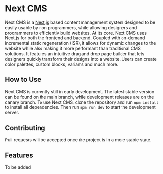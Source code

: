 # Next CMS
Next CMS is a [Next.js](https://nextjs.org/) based content management system designed to be easily usable by non programmers, while allowing designers and programmers to efficiently build websites. At its core, Next CMS uses Next.js for both the frontend and backend. Coupled with on-demand incremental static regeneration (ISR), it allows for dynamic changes to the website while also making it more performant than traditional CMS solutions. It features an intuitive drag and drop page builder that lets designers quickly transform their designs into a website. Users can create color palettes, custom blocks, variants and much more.

## How to Use
Next CMS is currently still in early development. The latest stable version can be found on the main branch, while development releases are on the canary branch. To use Next CMS, clone the repository and run `npm install` to install all dependencies. Then run `npm run dev` to start the development server.

## Contributing
Pull requests will be accepted once the project is in a more stable state.

## Features
To be added